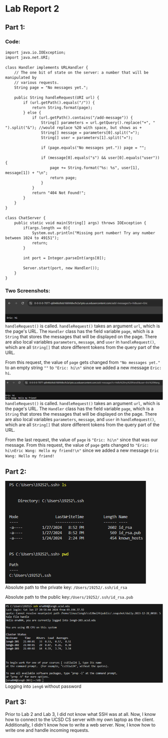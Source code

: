 # **Lab Report 2**

## Part 1:

### Code:
```
import java.io.IOException;
import java.net.URI;

class Handler implements URLHandler {
    // The one bit of state on the server: a number that will be manipulated by
    // various requests.
    String page = "No messages yet.";

    public String handleRequest(URI url) {
        if (url.getPath().equals("/")) {
            return String.format(page);
        } else {
            if (url.getPath().contains("/add-message")) {
                String[] parameters = url.getQuery().replace("+", " ").split("&"); //would replace %20 with space, but shows as +
                String[] message = parameters[0].split("=");
                String[] user = parameters[1].split("=");

                if (page.equals("No messages yet.")) page = "";

                if (message[0].equals("s") && user[0].equals("user")) {
                    page += String.format("%s: %s", user[1], message[1]) + "\n";
                    return page;
                }
            }
            return "404 Not Found!";
        }
    }
}

class ChatServer {
    public static void main(String[] args) throws IOException {
        if(args.length == 0){
            System.out.println("Missing port number! Try any number between 1024 to 49151");
            return;
        }

        int port = Integer.parseInt(args[0]);

        Server.start(port, new Handler());
    }
}
```

### Two Screenshots:
![Image](first_ss.png)
`handleRequest()` is called. `handleRequest()` takes an argument `url`, which is the page's URL. The `Handler` class has the field variable `page`, which is a `String` that stores the messages that will be displayed on the page. There are also local variables `parameters`, `message`, and `user` in `handleRequest()`, which are all `String[]` that store different tokens from the query part of the URL.

From this request, the value of `page` gets changed from `"No messages yet."` to an empty string `""` to `"Eric: hi\n"` since we added a new message `Eric: hi`.

![Image](second_ss.png)
`handleRequest()` is called. `handleRequest()` takes an argument `url`, which is the page's URL. The `Handler` class has the field variable `page`, which is a `String` that stores the messages that will be displayed on the page. There are also local variables `parameters`, `message`, and `user` in `handleRequest()`, which are all `String[]` that store different tokens from the query part of the URL.

From the last request, the value of  `page` is `"Eric: hi\n"` since that was our message. From this request, the value of `page` gets changed to `"Eric: hi\nEric Wang: Hello my friend!\n"` since we added a new message `Eric Wang: Hello my friend!`



## Part 2:
![Image](2a.png)\
Absolute path to the private key: `/Users/19252/.ssh/id_rsa`

Absolute path to the public key:`/Users/19252/.ssh/id_rsa.pub`

![Image](2b.png)\
Logging into `ieng6` without password


## Part 3:
Prior to Lab 2 and Lab 3, I did not know what SSH was at all. Now, I know how to connect to the UCSD CS server with my own laptop as the client. Additionally, I didn't know how to write a web server. Now, I know how to write one and handle incoming requests.
